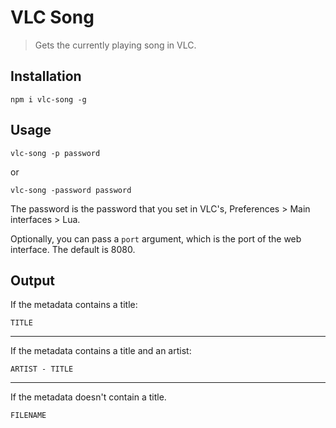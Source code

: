 # VLC Song
> Gets the currently playing song in VLC.

## Installation

```
npm i vlc-song -g
```

## Usage

```
vlc-song -p password
```

or

```
vlc-song -password password
```

The password is the password that you set in VLC's, Preferences > Main interfaces > Lua.

Optionally, you can pass a `port` argument, which is the port of the web interface. The default is 8080.

## Output

If the metadata contains a title:

`TITLE`

---

If the metadata contains a title and an artist:

`ARTIST - TITLE`

---

If the metadata doesn't contain a title.

`FILENAME`
